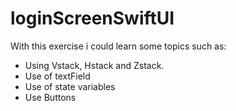# loginScreenSwiftUI

With this exercise i could learn some topics such as:

- Using Vstack, Hstack and Zstack.
- Use of textField
- Use of state variables
- Use Buttons
